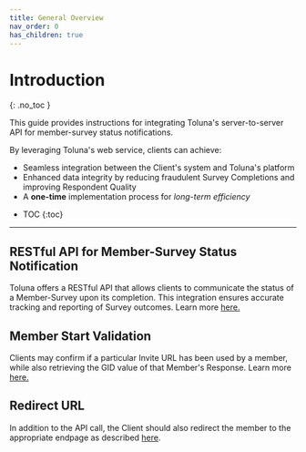 ```yaml
---
title: General Overview
nav_order: 0
has_children: true
---
```


# Introduction
{: .no_toc }

This guide provides instructions for integrating Toluna's server-to-server API for member-survey status notifications. 

By leveraging Toluna's web service, clients can achieve:
- Seamless integration between the Client's system and Toluna's platform
- Enhanced data integrity by reducing fraudulent Survey Completions and improving Respondent Quality
- A **one-time** implementation process for *long-term efficiency*


* TOC
{:toc}

---

## RESTful API for Member-Survey Status Notification

Toluna offers a RESTful API that allows clients to communicate the status of a Member-Survey upon its completion. This integration ensures accurate tracking and reporting of Survey outcomes. Learn more [here.](/s2sClientRedirectGuide/general/memberSurveyStatus.html)

## Member Start Validation

Clients may confirm if a particular Invite URL has been used by a member, while also retrieving the GID value of that Member's Response. Learn more [here.](/s2sClientRedirectGuide/general/memberStartValidation.html)

## Redirect URL

In addition to the API call, the Client should also redirect the member to the appropriate endpage as described [here](/s2sClientRedirectGuide/general/redirectingMember.html).



